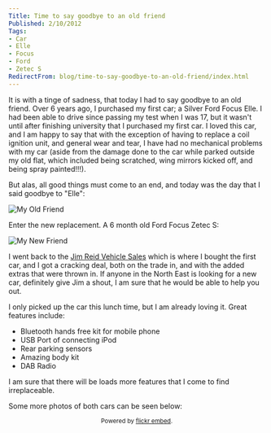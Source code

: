 ```yaml
---
Title: Time to say goodbye to an old friend
Published: 2/10/2012
Tags:
- Car
- Elle
- Focus
- Ford
- Zetec S
RedirectFrom: blog/time-to-say-goodbye-to-an-old-friend/index.html
---
```


It is with a tinge of sadness, that today I had to say goodbye to an old friend. Over 6 years ago, I purchased my first car; a Silver Ford Focus Elle. I had been able to drive since passing my test when I was 17, but it wasn't until after finishing university that I purchased my first car. I loved this car, and I am happy to say that with the exception of having to replace a coil ignition unit, and general wear and tear, I have had no mechanical problems with my car (aside from the damage done to the car while parked outside my old flat, which included being scratched, wing mirrors kicked off, and being spray painted!!!).

But alas, all good things must come to an end, and today was the day that I said goodbye to "Elle":

![My Old Friend](https://gep13wpstorage.blob.core.windows.net/gep13/2012/10/2/4.%20Another%20view%20from%20the%20front.jpg)

Enter the new replacement. A 6 month old Ford Focus Zetec S:

![My New Friend](https://gep13wpstorage.blob.core.windows.net/gep13/2012/10/2/8.%20Another%20view%20from%20the%20front.jpg)

I went back to the [Jim Reid Vehicle Sales](http://www.jimreidvehiclesales.co.uk/) which is where I bought the first car, and I got a cracking deal, both on the trade in, and with the added extras that were thrown in. If anyone in the North East is looking for a new car, definitely give Jim a shout, I am sure that he would be able to help you out.

I only picked up the car this lunch time, but I am already loving it. Great features include:

- Bluetooth hands free kit for mobile phone
- USB Port of connecting iPod
- Rear parking sensors
- Amazing body kit
- DAB Radio

I am sure that there will be loads more features that I come to find irreplaceable.

Some more photos of both cars can be seen below:

<div id="flickrembed"></div><small style="display: block; text-align: center; margin: 0 auto;">Powered by <a href="https://flickrembed.com">flickr embed</a>.</small>

<script src="https://flickrembed.com/embed_v2.js.php?source=flickr&layout=responsive&input=72157677819989376&sort=0&by=album&theme=default&scale=fit&skin=default&id=5850544461b40"></script>
